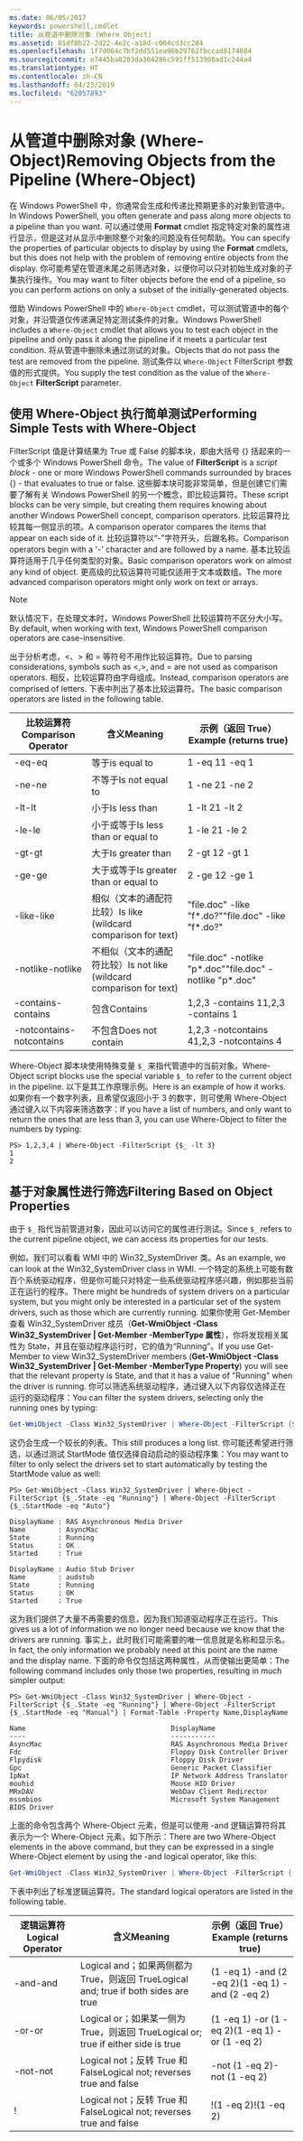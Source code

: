 ```yaml
---
ms.date: 06/05/2017
keywords: powershell,cmdlet
title: 从管道中删除对象 (Where Object)
ms.assetid: 01df8b22-2d22-4e2c-a18d-c004cd3cc284
ms.openlocfilehash: 1f7d064c7bf2dd551ea96b29762fbccad8174084
ms.sourcegitcommit: e7445ba8203da304286c591ff513900ad1c244a4
ms.translationtype: HT
ms.contentlocale: zh-CN
ms.lasthandoff: 04/23/2019
ms.locfileid: "62057893"
---
```

# <a name="removing-objects-from-the-pipeline-where-object"></a><span data-ttu-id="47bc9-103">从管道中删除对象 (Where-Object)</span><span class="sxs-lookup"><span data-stu-id="47bc9-103">Removing Objects from the Pipeline (Where-Object)</span></span>

<span data-ttu-id="47bc9-104">在 Windows PowerShell 中，你通常会生成和传递比预期更多的对象到管道中。</span><span class="sxs-lookup"><span data-stu-id="47bc9-104">In Windows PowerShell, you often generate and pass along more objects to a pipeline than you want.</span></span> <span data-ttu-id="47bc9-105">可以通过使用 **Format** cmdlet 指定特定对象的属性进行显示，但是这对从显示中删除整个对象的问题没有任何帮助。</span><span class="sxs-lookup"><span data-stu-id="47bc9-105">You can specify the properties of particular objects to display by using the **Format** cmdlets, but this does not help with the problem of removing entire objects from the display.</span></span> <span data-ttu-id="47bc9-106">你可能希望在管道末尾之前筛选对象，以便你可以只对初始生成对象的子集执行操作。</span><span class="sxs-lookup"><span data-stu-id="47bc9-106">You may want to filter objects before the end of a pipeline, so you can perform actions on only a subset of the initially-generated objects.</span></span>

<span data-ttu-id="47bc9-107">借助 Windows PowerShell 中的 `Where-Object` cmdlet，可以测试管道中的每个对象，并沿管道仅传递满足特定测试条件的对象。</span><span class="sxs-lookup"><span data-stu-id="47bc9-107">Windows PowerShell includes a `Where-Object` cmdlet that allows you to test each object in the pipeline and only pass it along the pipeline if it meets a particular test condition.</span></span> <span data-ttu-id="47bc9-108">将从管道中删除未通过测试的对象。</span><span class="sxs-lookup"><span data-stu-id="47bc9-108">Objects that do not pass the test are removed from the pipeline.</span></span> <span data-ttu-id="47bc9-109">测试条件以 `Where-Object` FilterScript 参数值的形式提供。</span><span class="sxs-lookup"><span data-stu-id="47bc9-109">You supply the test condition as the value of the `Where-Object` **FilterScript** parameter.</span></span>

## <a name="performing-simple-tests-with-where-object"></a><span data-ttu-id="47bc9-110">使用 Where-Object 执行简单测试</span><span class="sxs-lookup"><span data-stu-id="47bc9-110">Performing Simple Tests with Where-Object</span></span>

<span data-ttu-id="47bc9-111">FilterScript 值是计算结果为 True 或 False 的脚本块，即由大括号 {} 括起来的一个或多个 Windows PowerShell 命令。</span><span class="sxs-lookup"><span data-stu-id="47bc9-111">The value of **FilterScript** is a *script block* -  one or more Windows PowerShell commands surrounded by braces {} - that evaluates to true or false.</span></span> <span data-ttu-id="47bc9-112">这些脚本块可能非常简单，但是创建它们需要了解有关 Windows PowerShell 的另一个概念，即比较运算符。</span><span class="sxs-lookup"><span data-stu-id="47bc9-112">These script blocks can be very simple, but creating them requires knowing about another Windows PowerShell concept, comparison operators.</span></span> <span data-ttu-id="47bc9-113">比较运算符比较其每一侧显示的项。</span><span class="sxs-lookup"><span data-stu-id="47bc9-113">A comparison operator compares the items that appear on each side of it.</span></span> <span data-ttu-id="47bc9-114">比较运算符以“-”字符开头，后跟名称。</span><span class="sxs-lookup"><span data-stu-id="47bc9-114">Comparison operators begin with a '-' character and are followed by a name.</span></span> <span data-ttu-id="47bc9-115">基本比较运算符适用于几乎任何类型的对象。</span><span class="sxs-lookup"><span data-stu-id="47bc9-115">Basic comparison operators work on almost any kind of object.</span></span> <span data-ttu-id="47bc9-116">更高级的比较运算符可能仅适用于文本或数组。</span><span class="sxs-lookup"><span data-stu-id="47bc9-116">The more advanced comparison operators might only work on text or arrays.</span></span>

> [!NOTE]
> <span data-ttu-id="47bc9-117">默认情况下，在处理文本时，Windows PowerShell 比较运算符不区分大小写。</span><span class="sxs-lookup"><span data-stu-id="47bc9-117">By default, when working with text, Windows PowerShell comparison operators are case-insensitive.</span></span>

<span data-ttu-id="47bc9-118">出于分析考虑，<、> 和 = 等符号不用作比较运算符。</span><span class="sxs-lookup"><span data-stu-id="47bc9-118">Due to parsing considerations, symbols such as <,>, and = are not used as comparison operators.</span></span> <span data-ttu-id="47bc9-119">相反，比较运算符由字母组成。</span><span class="sxs-lookup"><span data-stu-id="47bc9-119">Instead, comparison operators are comprised of letters.</span></span> <span data-ttu-id="47bc9-120">下表中列出了基本比较运算符。</span><span class="sxs-lookup"><span data-stu-id="47bc9-120">The basic comparison operators are listed in the following table.</span></span>

|<span data-ttu-id="47bc9-121">比较运算符</span><span class="sxs-lookup"><span data-stu-id="47bc9-121">Comparison Operator</span></span>|<span data-ttu-id="47bc9-122">含义</span><span class="sxs-lookup"><span data-stu-id="47bc9-122">Meaning</span></span>|<span data-ttu-id="47bc9-123">示例（返回 True）</span><span class="sxs-lookup"><span data-stu-id="47bc9-123">Example (returns true)</span></span>|
|-----------------------|-----------|--------------------------|
|<span data-ttu-id="47bc9-124">-eq</span><span class="sxs-lookup"><span data-stu-id="47bc9-124">-eq</span></span>|<span data-ttu-id="47bc9-125">等于</span><span class="sxs-lookup"><span data-stu-id="47bc9-125">is equal to</span></span>|<span data-ttu-id="47bc9-126">1 -eq 1</span><span class="sxs-lookup"><span data-stu-id="47bc9-126">1 -eq 1</span></span>|
|<span data-ttu-id="47bc9-127">-ne</span><span class="sxs-lookup"><span data-stu-id="47bc9-127">-ne</span></span>|<span data-ttu-id="47bc9-128">不等于</span><span class="sxs-lookup"><span data-stu-id="47bc9-128">Is not equal to</span></span>|<span data-ttu-id="47bc9-129">1 -ne 2</span><span class="sxs-lookup"><span data-stu-id="47bc9-129">1 -ne 2</span></span>|
|<span data-ttu-id="47bc9-130">-lt</span><span class="sxs-lookup"><span data-stu-id="47bc9-130">-lt</span></span>|<span data-ttu-id="47bc9-131">小于</span><span class="sxs-lookup"><span data-stu-id="47bc9-131">Is less than</span></span>|<span data-ttu-id="47bc9-132">1 -lt 2</span><span class="sxs-lookup"><span data-stu-id="47bc9-132">1 -lt 2</span></span>|
|<span data-ttu-id="47bc9-133">-le</span><span class="sxs-lookup"><span data-stu-id="47bc9-133">-le</span></span>|<span data-ttu-id="47bc9-134">小于或等于</span><span class="sxs-lookup"><span data-stu-id="47bc9-134">Is less than or equal to</span></span>|<span data-ttu-id="47bc9-135">1 -le 2</span><span class="sxs-lookup"><span data-stu-id="47bc9-135">1 -le 2</span></span>|
|<span data-ttu-id="47bc9-136">-gt</span><span class="sxs-lookup"><span data-stu-id="47bc9-136">-gt</span></span>|<span data-ttu-id="47bc9-137">大于</span><span class="sxs-lookup"><span data-stu-id="47bc9-137">Is greater than</span></span>|<span data-ttu-id="47bc9-138">2 -gt 1</span><span class="sxs-lookup"><span data-stu-id="47bc9-138">2 -gt 1</span></span>|
|<span data-ttu-id="47bc9-139">-ge</span><span class="sxs-lookup"><span data-stu-id="47bc9-139">-ge</span></span>|<span data-ttu-id="47bc9-140">大于或等于</span><span class="sxs-lookup"><span data-stu-id="47bc9-140">Is greater than or equal to</span></span>|<span data-ttu-id="47bc9-141">2 -ge 1</span><span class="sxs-lookup"><span data-stu-id="47bc9-141">2 -ge 1</span></span>|
|<span data-ttu-id="47bc9-142">-like</span><span class="sxs-lookup"><span data-stu-id="47bc9-142">-like</span></span>|<span data-ttu-id="47bc9-143">相似（文本的通配符比较）</span><span class="sxs-lookup"><span data-stu-id="47bc9-143">Is like (wildcard comparison for text)</span></span>|<span data-ttu-id="47bc9-144">"file.doc" -like "f\*.do?"</span><span class="sxs-lookup"><span data-stu-id="47bc9-144">"file.doc" -like "f\*.do?"</span></span>|
|<span data-ttu-id="47bc9-145">-notlike</span><span class="sxs-lookup"><span data-stu-id="47bc9-145">-notlike</span></span>|<span data-ttu-id="47bc9-146">不相似（文本的通配符比较）</span><span class="sxs-lookup"><span data-stu-id="47bc9-146">Is not like (wildcard comparison for text)</span></span>|<span data-ttu-id="47bc9-147">"file.doc" -notlike "p\*.doc"</span><span class="sxs-lookup"><span data-stu-id="47bc9-147">"file.doc" -notlike "p\*.doc"</span></span>|
|<span data-ttu-id="47bc9-148">-contains</span><span class="sxs-lookup"><span data-stu-id="47bc9-148">-contains</span></span>|<span data-ttu-id="47bc9-149">包含</span><span class="sxs-lookup"><span data-stu-id="47bc9-149">Contains</span></span>|<span data-ttu-id="47bc9-150">1,2,3 -contains 1</span><span class="sxs-lookup"><span data-stu-id="47bc9-150">1,2,3 -contains 1</span></span>|
|<span data-ttu-id="47bc9-151">-notcontains</span><span class="sxs-lookup"><span data-stu-id="47bc9-151">-notcontains</span></span>|<span data-ttu-id="47bc9-152">不包含</span><span class="sxs-lookup"><span data-stu-id="47bc9-152">Does not contain</span></span>|<span data-ttu-id="47bc9-153">1,2,3 -notcontains 4</span><span class="sxs-lookup"><span data-stu-id="47bc9-153">1,2,3 -notcontains 4</span></span>|

<span data-ttu-id="47bc9-154">Where-Object 脚本块使用特殊变量 `$_` 来指代管道中的当前对象。</span><span class="sxs-lookup"><span data-stu-id="47bc9-154">Where-Object script blocks use the special variable `$_` to refer to the current object in the pipeline.</span></span> <span data-ttu-id="47bc9-155">以下是其工作原理示例。</span><span class="sxs-lookup"><span data-stu-id="47bc9-155">Here is an example of how it works.</span></span> <span data-ttu-id="47bc9-156">如果你有一个数字列表，且希望仅返回小于 3 的数字，则可使用 Where-Object 通过键入以下内容来筛选数字：</span><span class="sxs-lookup"><span data-stu-id="47bc9-156">If you have a list of numbers, and only want to return the ones that are less than 3, you can use Where-Object to filter the numbers by typing:</span></span>

```
PS> 1,2,3,4 | Where-Object -FilterScript {$_ -lt 3}
1
2
```

## <a name="filtering-based-on-object-properties"></a><span data-ttu-id="47bc9-157">基于对象属性进行筛选</span><span class="sxs-lookup"><span data-stu-id="47bc9-157">Filtering Based on Object Properties</span></span>

<span data-ttu-id="47bc9-158">由于 `$_` 指代当前管道对象，因此可以访问它的属性进行测试。</span><span class="sxs-lookup"><span data-stu-id="47bc9-158">Since `$_` refers to the current pipeline object, we can access its properties for our tests.</span></span>

<span data-ttu-id="47bc9-159">例如，我们可以看看 WMI 中的 Win32_SystemDriver 类。</span><span class="sxs-lookup"><span data-stu-id="47bc9-159">As an example, we can look at the Win32_SystemDriver class in WMI.</span></span> <span data-ttu-id="47bc9-160">一个特定的系统上可能有数百个系统驱动程序，但是你可能只对特定一些系统驱动程序感兴趣，例如那些当前正在运行的程序。</span><span class="sxs-lookup"><span data-stu-id="47bc9-160">There might be hundreds of system drivers on a particular system, but you might only be interested in a particular set of the system drivers, such as those which are currently running.</span></span> <span data-ttu-id="47bc9-161">如果你使用 Get-Member 查看 Win32_SystemDriver 成员（**Get-WmiObject -Class Win32_SystemDriver | Get-Member -MemberType 属性**），你将发现相关属性为 State，并且在驱动程序运行时，它的值为“Running”。</span><span class="sxs-lookup"><span data-stu-id="47bc9-161">If you use Get-Member to view Win32_SystemDriver members (**Get-WmiObject -Class Win32_SystemDriver | Get-Member -MemberType Property**) you will see that the relevant property is State, and that it has a value of "Running" when the driver is running.</span></span> <span data-ttu-id="47bc9-162">你可以筛选系统驱动程序，通过键入以下内容仅选择正在运行的驱动程序：</span><span class="sxs-lookup"><span data-stu-id="47bc9-162">You can filter the system drivers, selecting only the running ones by typing:</span></span>

```powershell
Get-WmiObject -Class Win32_SystemDriver | Where-Object -FilterScript {$_.State -eq 'Running'}
```

<span data-ttu-id="47bc9-163">这仍会生成一个较长的列表。</span><span class="sxs-lookup"><span data-stu-id="47bc9-163">This still produces a long list.</span></span> <span data-ttu-id="47bc9-164">你可能还希望进行筛选，以通过测试 StartMode 值仅选择自动启动的驱动程序集：</span><span class="sxs-lookup"><span data-stu-id="47bc9-164">You may want to filter to only select the drivers set to start automatically by testing the StartMode value as well:</span></span>

```
PS> Get-WmiObject -Class Win32_SystemDriver | Where-Object -FilterScript {$_.State -eq "Running"} | Where-Object -FilterScript {$_.StartMode -eq "Auto"}

DisplayName : RAS Asynchronous Media Driver
Name        : AsyncMac
State       : Running
Status      : OK
Started     : True

DisplayName : Audio Stub Driver
Name        : audstub
State       : Running
Status      : OK
Started     : True
```

<span data-ttu-id="47bc9-165">这为我们提供了大量不再需要的信息，因为我们知道驱动程序正在运行。</span><span class="sxs-lookup"><span data-stu-id="47bc9-165">This gives us a lot of information we no longer need because we know that the drivers are running.</span></span> <span data-ttu-id="47bc9-166">事实上，此时我们可能需要的唯一信息就是名称和显示名。</span><span class="sxs-lookup"><span data-stu-id="47bc9-166">In fact, the only information we probably need at this point are the name and the display name.</span></span> <span data-ttu-id="47bc9-167">下面的命令仅包括这两种属性，从而使输出更简单：</span><span class="sxs-lookup"><span data-stu-id="47bc9-167">The following command includes only those two properties, resulting in much simpler output:</span></span>

```
PS> Get-WmiObject -Class Win32_SystemDriver | Where-Object -FilterScript {$_.State -eq "Running"} | Where-Object -FilterScript {$_.StartMode -eq "Manual"} | Format-Table -Property Name,DisplayName

Name                                    DisplayName
----                                    -----------
AsyncMac                                RAS Asynchronous Media Driver
Fdc                                     Floppy Disk Controller Driver
Flpydisk                                Floppy Disk Driver
Gpc                                     Generic Packet Classifier
IpNat                                   IP Network Address Translator
mouhid                                  Mouse HID Driver
MRxDAV                                  WebDav Client Redirector
mssmbios                                Microsoft System Management BIOS Driver
```

<span data-ttu-id="47bc9-168">上面的命令包含两个 Where-Object 元素，但是可以使用 -and 逻辑运算符将其表示为一个 Where-Object 元素，如下所示：</span><span class="sxs-lookup"><span data-stu-id="47bc9-168">There are two Where-Object elements in the above command, but they can be expressed in a single Where-Object element by using the -and logical operator, like this:</span></span>

```powershell
Get-WmiObject -Class Win32_SystemDriver | Where-Object -FilterScript { ($_.State -eq 'Running') -and ($_.StartMode -eq 'Manual') } | Format-Table -Property Name,DisplayName
```

<span data-ttu-id="47bc9-169">下表中列出了标准逻辑运算符。</span><span class="sxs-lookup"><span data-stu-id="47bc9-169">The standard logical operators are listed in the following table.</span></span>

|<span data-ttu-id="47bc9-170">逻辑运算符</span><span class="sxs-lookup"><span data-stu-id="47bc9-170">Logical Operator</span></span>|<span data-ttu-id="47bc9-171">含义</span><span class="sxs-lookup"><span data-stu-id="47bc9-171">Meaning</span></span>|<span data-ttu-id="47bc9-172">示例（返回 True）</span><span class="sxs-lookup"><span data-stu-id="47bc9-172">Example (returns true)</span></span>|
|--------------------|-----------|--------------------------|
|<span data-ttu-id="47bc9-173">-and</span><span class="sxs-lookup"><span data-stu-id="47bc9-173">-and</span></span>|<span data-ttu-id="47bc9-174">Logical and；如果两侧都为 True，则返回 True</span><span class="sxs-lookup"><span data-stu-id="47bc9-174">Logical and; true if both sides are true</span></span>|<span data-ttu-id="47bc9-175">(1 -eq 1) -and (2 -eq 2)</span><span class="sxs-lookup"><span data-stu-id="47bc9-175">(1 -eq 1) -and (2 -eq 2)</span></span>|
|<span data-ttu-id="47bc9-176">-or</span><span class="sxs-lookup"><span data-stu-id="47bc9-176">-or</span></span>|<span data-ttu-id="47bc9-177">Logical or；如果某一侧为 True，则返回 True</span><span class="sxs-lookup"><span data-stu-id="47bc9-177">Logical or; true if either side is true</span></span>|<span data-ttu-id="47bc9-178">(1 -eq 1) -or (1 -eq 2)</span><span class="sxs-lookup"><span data-stu-id="47bc9-178">(1 -eq 1) -or (1 -eq 2)</span></span>|
|<span data-ttu-id="47bc9-179">-not</span><span class="sxs-lookup"><span data-stu-id="47bc9-179">-not</span></span>|<span data-ttu-id="47bc9-180">Logical not；反转 True 和 False</span><span class="sxs-lookup"><span data-stu-id="47bc9-180">Logical not; reverses true and false</span></span>|<span data-ttu-id="47bc9-181">-not (1 -eq 2)</span><span class="sxs-lookup"><span data-stu-id="47bc9-181">-not (1 -eq 2)</span></span>|
|\!|<span data-ttu-id="47bc9-182">Logical not；反转 True 和 False</span><span class="sxs-lookup"><span data-stu-id="47bc9-182">Logical not; reverses true and false</span></span>|<span data-ttu-id="47bc9-183">\!(1 -eq 2)</span><span class="sxs-lookup"><span data-stu-id="47bc9-183">\!(1 -eq 2)</span></span>|

